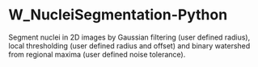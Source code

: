# W_NucleiSegmentation-Python
Segment nuclei in 2D images by Gaussian filtering (user defined radius), local thresholding (user defined radius and offset) and binary watershed from regional maxima (user defined noise tolerance).
